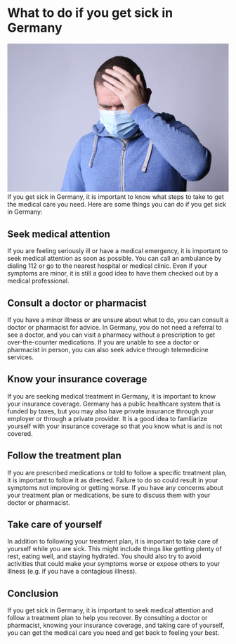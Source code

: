 # What to do if you get sick in Germany
![Sick](Icon.png)
If you get sick in Germany, it is important to know what steps to take to get the medical care you need. Here are some things you can do if you get sick in Germany:

## Seek medical attention
If you are feeling seriously ill or have a medical emergency, it is important to seek medical attention as soon as possible. You can call an ambulance by dialing 112 or go to the nearest hospital or medical clinic. Even if your symptoms are minor, it is still a good idea to have them checked out by a medical professional.

## Consult a doctor or pharmacist
If you have a minor illness or are unsure about what to do, you can consult a doctor or pharmacist for advice. In Germany, you do not need a referral to see a doctor, and you can visit a pharmacy without a prescription to get over-the-counter medications. If you are unable to see a doctor or pharmacist in person, you can also seek advice through telemedicine services.

## Know your insurance coverage
If you are seeking medical treatment in Germany, it is important to know your insurance coverage. Germany has a public healthcare system that is funded by taxes, but you may also have private insurance through your employer or through a private provider. It is a good idea to familiarize yourself with your insurance coverage so that you know what is and is not covered.

## Follow the treatment plan
If you are prescribed medications or told to follow a specific treatment plan, it is important to follow it as directed. Failure to do so could result in your symptoms not improving or getting worse. If you have any concerns about your treatment plan or medications, be sure to discuss them with your doctor or pharmacist.

## Take care of yourself
In addition to following your treatment plan, it is important to take care of yourself while you are sick. This might include things like getting plenty of rest, eating well, and staying hydrated. You should also try to avoid activities that could make your symptoms worse or expose others to your illness (e.g. if you have a contagious illness).

## Conclusion
If you get sick in Germany, it is important to seek medical attention and follow a treatment plan to help you recover. By consulting a doctor or pharmacist, knowing your insurance coverage, and taking care of yourself, you can get the medical care you need and get back to feeling your best.
